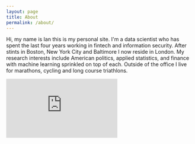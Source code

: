 ```yaml
---
layout: page
title: About
permalink: /about/
---
```


Hi, my name is Ian this is my personal site. I'm a data scientist who has spent the last four years working in fintech and information security. After stints in Boston, New York City and Baltimore I now reside in London. My research interests include American politics, applied statistics, and finance with machine learning sprinkled on top of each. Outside of the office I live for marathons, cycling and long course triathlons. 

<iframe height='160' width='300' frameborder='0' allowtransparency='true' scrolling='no' src='https://www.strava.com/athletes/2396440/activity-summary/b458bca8ead33a13723e4150806b85b3c10fac50'></iframe>
